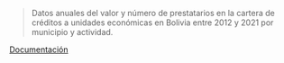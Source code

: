 > Datos anuales del valor y número de prestatarios en la cartera de créditos a unidades económicas en Bolivia entre 2012 y 2021 por municipio y actividad.

[Documentación](https://mauforonda.github.io/notas/Cartera_de_Creditos_en_Bolivia.html)
